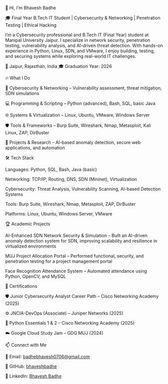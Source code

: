 👋 Hi, I'm Bhavesh Badhe

🎓 Final Year B.Tech IT Student | Cybersecurity & Networking | Penetration Testing | Ethical Hacking

I’m a Cybersecurity professional and B.Tech IT (Final Year) student at Manipal University Jaipur.
I specialize in network security, penetration testing, vulnerability analysis, and AI-driven threat detection. With hands-on experience in Python, Linux, SDN, and VMware, I enjoy building, testing, and securing systems while exploring real-world IT challenges.

📍 Jaipur, Rajasthan, India
🎓 Graduation Year: 2026

🔥 What I Do

🔐 Cybersecurity & Networking – Vulnerability assessment, threat mitigation, SDN simulations

💻 Programming & Scripting – Python (advanced), Bash, SQL, basic Java

🌐 Systems & Virtualization – Linux, Ubuntu, VMware, Windows Server

🛡️ Tools & Frameworks – Burp Suite, Wireshark, Nmap, Metasploit, Kali Linux, ZAP, DirBuster

🚀 Projects & Research – AI-based anomaly detection, secure web applications, and automation

🛠 Tech Stack

Languages: Python, SQL, Bash, Java (basic)

Networking: TCP/IP, Routing, DNS, SDN (Mininet), Virtualization

Cybersecurity: Threat Analysis, Vulnerability Scanning, AI-based Detection Systems

Tools: Burp Suite, Wireshark, Nmap, Metasploit, ZAP, DirBuster

Platforms: Linux, Ubuntu, Windows Server, VMware

🏆 Academic Projects

AI-Enhanced SDN Network Security & Simulation – Built an AI-driven anomaly detection system for SDN, improving scalability and resilience in virtualized environments

MUJ Project Allocation Portal – Performed functional, security, and penetration testing for a project management portal

Face Recognition Attendance System – Automated attendance using Python, OpenCV, and MySQL

📜 Certifications

🛡️ Junior Cybersecurity Analyst Career Path – Cisco Networking Academy (2025)

⚙️ JNCIA-DevOps (Associate) – Juniper Networks (2025)

🐍 Python Essentials 1 & 2 – Cisco Networking Academy (2025)

☁️ Google Cloud Study Jam – GDG MUJ (2024)

📫 Connect with Me

📧 Email: badhebhavesh0706@gmail.com

🔗 GitHub: [bhaveshbadhe](https://github.com/bhaveshbadhe)

💼 LinkedIn: [Bhavesh Badhe](https://www.linkedin.com/in/bhavesh-badhe/)
